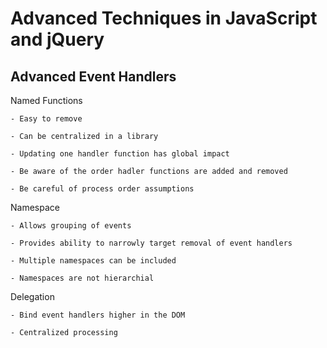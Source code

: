 # **Advanced Techniques in JavaScript and jQuery**

## **Advanced Event Handlers**

Named Functions

    - Easy to remove

    - Can be centralized in a library

    - Updating one handler function has global impact

    - Be aware of the order hadler functions are added and removed

    - Be careful of process order assumptions

Namespace

    - Allows grouping of events

    - Provides ability to narrowly target removal of event handlers

    - Multiple namespaces can be included

    - Namespaces are not hierarchial

Delegation

    - Bind event handlers higher in the DOM

    - Centralized processing